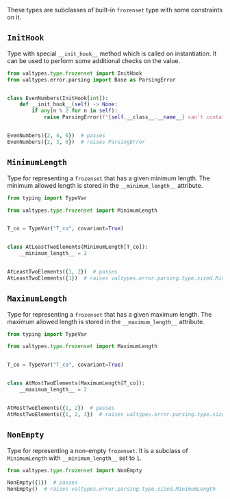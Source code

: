 These types are subclasses of built-in `frozenset` type with some constraints on it.

## `InitHook`

Type with special `__init_hook__` method which is called on instantiation. It can be used to perform some additional checks on the value.

```python
from valtypes.type.frozenset import InitHook
from valtypes.error.parsing import Base as ParsingError


class EvenNumbers(InitHook[int]):
    def __init_hook__(self) -> None:
        if any(n % 2 for n in self):
            raise ParsingError(f"{self.__class__.__name__} can't contain odd numbers")


EvenNumbers({2, 4, 6})  # passes
EvenNumbers({2, 3, 6})  # raises ParsingError
```

## `MinimumLength`

Type for representing a `frozenset` that has a given minimum length. The minimum allowed length is stored in the `__minimum_length__` attribute.

```python
from typing import TypeVar

from valtypes.type.frozenset import MinimumLength


T_co = TypeVar("T_co", covariant=True)


class AtLeastTwoElements(MinimumLength[T_co]):
    __minimum_length__ = 2


AtLeastTwoElements({1, 2})  # passes
AtLeastTwoElements({1})  # raises valtypes.error.parsing.type.sized.MinimumLength
```

## `MaximumLength`

Type for representing a `frozenset` that has a given maximum length. The maximum allowed length is stored in the `__maximum_length__` attribute.

```python
from typing import TypeVar

from valtypes.type.frozenset import MaximumLength


T_co = TypeVar("T_co", covariant=True)


class AtMostTwoElements(MaximumLength[T_co]):
    __maximum_length__ = 2


AtMostTwoElements({1, 2})  # passes
AtMostTwoElements({1, 2, 3})  # raises valtypes.error.parsing.type.sized.MaximumLength
```

## `NonEmpty`

Type for representing a non-empty `frozenset`. It is a subclass of `MinimumLength` with `__minimum_length__` set to `1`.

```python
from valtypes.type.frozenset import NonEmpty

NonEmpty({1})  # passes
NonEmpty()  # raises valtypes.error.parsing.type.sized.MinimumLength
```
